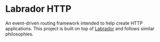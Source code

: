 # Labrador HTTP

An event-driven routing framework intended to help create HTTP applications. This project is built on top of [Labrador](https://www.github.com/cspray/labrador) and follows similar philosophies.



